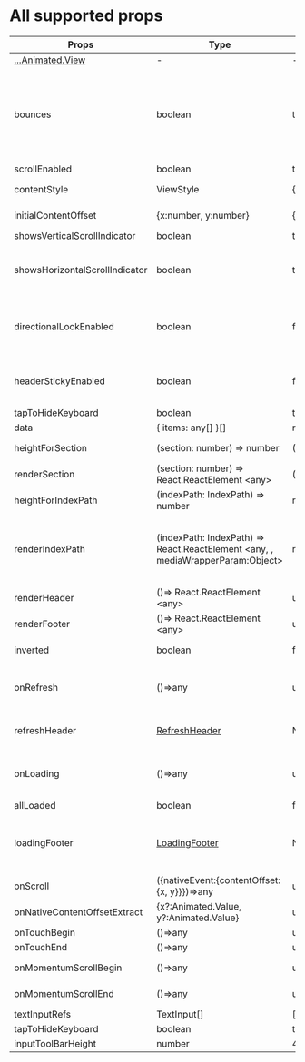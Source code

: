 <!--
 * @Author: 石破天惊
 * @email: shanshang130@gmail.com
 * @Date: 2021-07-21 13:11:34
 * @LastEditTime: 2021-07-29 18:57:01
 * @LastEditors: 石破天惊
 * @Description: 
-->
# All supported props

Props  |  Type  |  Default  |  Description  
---- | ------ | --------- | --------
[...Animated.View](http://facebook.github.io/react-native/docs/view) | - | - | Support all props of View
bounces | boolean | true | Bounces if the content offset is out of the content view. It won't be bounces on the horizontal direction if the content view is not wider than the wrapper view although bounces is true. But it will on the vertical direction.
scrollEnabled | boolean | true | scrollEnabled
contentStyle | ViewStyle | { height } | The content view style of LargeList.
initialContentOffset | {x:number, y:number} | {x:0,y:0} | initial content offset. Only works when initiation.
showsVerticalScrollIndicator | boolean | true | showsVerticalScrollIndicator
showsHorizontalScrollIndicator | boolean | true | showsHorizontalScrollIndicator（Only works when content view is wider than wrapper view）
directionalLockEnabled | boolean | false | When true, the SpringScrollView will try to lock to only vertical or horizontal scrolling while dragging.
headerStickyEnabled | boolean | false | Sticky the header of the LargeList on the top. And then sticky Section on the bottom of the header.
tapToHideKeyboard | boolean | true | tapToHideKeyboard
data | { items: any[] }[] | required | The data source of largelist
heightForSection | (section: number) => number | ()=>0 | The height function for every Section
renderSection | (section: number) => React.ReactElement &lt;any> | ()=>null | The render function for every Section
heightForIndexPath | (indexPath: IndexPath) => number | required | The height function for every IndexPath
renderIndexPath | (indexPath: IndexPath) => React.ReactElement &lt;any, , mediaWrapperParam:Object> | required | The render function for every IndexPath, mediaWrapperParam is the parameter of big pic/video optimization. View [Big picture or Video optimization](./BigMedia)
renderHeader | ()=> React.ReactElement &lt;any> | undefined | The render function of largelist header
renderFooter | ()=> React.ReactElement &lt;any> | undefined | The render function of largelist footer
inverted | boolean | false | Inverted the data source, see [ChatExample](https://github.com/bolan9999/react-native-largelist/tree/master/Examples/LargeListExamples/ChatExample.js) for example.
onRefresh | ()=>any | undefined | The callback when refreshing. When this props is configured, a refresh header will be add on the top of the LargeList
refreshHeader | [RefreshHeader](https://github.com/bolan9999/react-native-spring-scrollview/blob/master/src/RefreshHeader.js) | NormalHeader | Select a refreshing header , The headers in the Customize dir are all supported
onLoading | ()=>any | undefined | The callback of loading. If set this prop, a loading footer will add to the bottom of the LargeLIst
allLoaded | boolean | false | Whether the data is all loaded.
loadingFooter | [LoadingFooter](https://github.com/bolan9999/react-native-spring-scrollview/blob/master/src/LoadingFooter.js) | NormalFooter | The footer component of loading. If you want to customize loading footer , this will be helpful [Customize Loading] (CustomLoading)
onScroll | ({nativeEvent:{contentOffset:{x, y}}})=>any | undefined | onScroll（on JavaScript）
onNativeContentOffsetExtract | {x?:Animated.Value, y?:Animated.Value} | undefined | Native Animated.View of contentOffset.y of LargeList.
onTouchBegin | ()=>any | undefined | callback when touching begin.
onTouchEnd | ()=>any | undefined | callback when touching end.
onMomentumScrollBegin | ()=>any | undefined | callback when momentum scroll begin.
onMomentumScrollEnd | ()=>any | undefined | callback when momentum scroll end.
textInputRefs | TextInput[] | [] | Keyboard avoiding
tapToHideKeyboard | boolean | true | Tap to hide keyboard.
inputToolBarHeight | number | 44 | inputToolBarHeight
